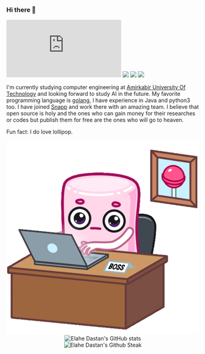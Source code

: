 ### Hi there 👋

[![GitHub release (latest by date)](https://img.shields.io/github/v/release/elahe-dastan/elahe-dastan.pdf?label=Resume&logo=github&style=for-the-badge)](https://github.com/elahe-dastan/elahe-dastan.pdf/releases/latest)
[![](https://img.shields.io/badge/-gmail-lightgray?style=for-the-badge&logo=gmail)](mailto:elahe.dstn@gmail.com)
[![](https://img.shields.io/badge/-medium-black?style=for-the-badge&logo=medium)](https://elahe-dstn.medium.com)
[![](https://img.shields.io/badge/-instagram-pink?style=for-the-badge&logo=instagram)](https://www.instagram.com/elahe.dstn)

I'm currently studying computer engineering at [Amirkabir University Of Technology](https://aut.ac.ir/) and looking forward to study AI in the future.
My favorite programming language is [golang](https://golang.org/), I have experience in Java and python3 too.
I have joined [Snapp](https://snapp.ir/) and work there with an amazing team. I believe that open source is holy and the ones who can gain money for their researches or codes but publish them for free are the ones who will go to heaven.

Fun fact: I do love lollipop.

<p align="center">
  <img src="https://raw.githubusercontent.com/elahe-dastan/elahe-dastan/master/PinkMarshmallow-AgAD_wIAArrAlQU.gif" /><br />
  <img src="https://github-readme-stats.vercel.app/api?username=elahe-dastan&show_icons=true&theme=monokai" alt="Elahe Dastan's GitHub stats" /><br />
  <img src="https://github-readme-streak-stats.herokuapp.com/?user=elahe-dastan&theme=monokai" alt="Elahe Dastan's Github Steak" />
</p>
